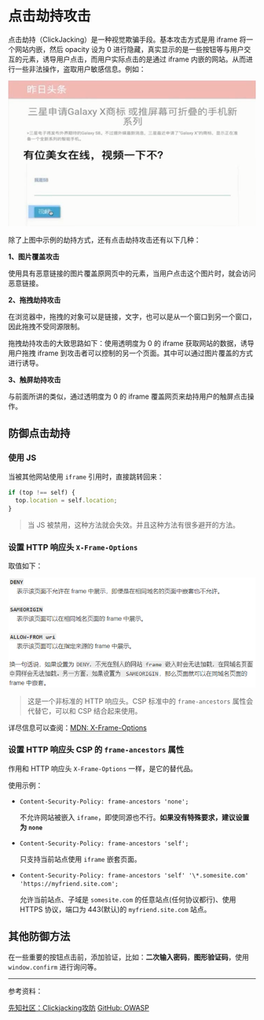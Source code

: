 # 点击劫持攻击

点击劫持（ClickJacking）是一种视觉欺骗手段。基本攻击方式是用 iframe 将一个网站内嵌，然后 opacity 设为 0 进行隐藏，真实显示的是一些按钮等与用户交互的元素，诱导用户点击，而用户实际点击的是通过 iframe 内嵌的网站。从而进行一些非法操作，盗取用户敏感信息。例如：

![](./imgs/click_hijack.png)

除了上图中示例的劫持方式，还有点击劫持攻击还有以下几种：

**1、图片覆盖攻击**

使用具有恶意链接的图片覆盖原网页中的元素，当用户点击这个图片时，就会访问恶意链接。

**2、拖拽劫持攻击**

在浏览器中，拖拽的对象可以是链接，文字，也可以是从一个窗口到另一个窗口，因此拖拽不受同源限制。

拖拽劫持攻击的大致思路如下：使用透明度为 0 的 iframe 获取网站的数据，诱导用户拖拽 iframe 到攻击者可以控制的另一个页面。其中可以通过图片覆盖的方式进行诱导。

**3、触屏劫持攻击**

与前面所讲的类似，通过透明度为 0 的 iframe 覆盖网页来劫持用户的触屏点击操作。

## 防御点击劫持

### 使用 JS

当被其他网站使用 `iframe` 引用时，直接跳转回来：

``` js
if (top !== self) {
  top.location = self.location;
}
```

> 当 JS 被禁用，这种方法就会失效。并且这种方法有很多避开的方法。

### 设置 HTTP 响应头 `X-Frame-Options`

取值如下：

![](./imgs/x-frame-options.png)

> 这是一个非标准的 HTTP 响应头。CSP 标准中的 `frame-ancestors` 属性会代替它，可以和 CSP 结合起来使用。

详尽信息可以查阅：[MDN: X-Frame-Options](https://developer.mozilla.org/zh-CN/docs/Web/HTTP/X-Frame-Options)

### 设置 HTTP 响应头 CSP 的 `frame-ancestors` 属性

作用和 HTTP 响应头 `X-Frame-Options` 一样，是它的替代品。

使用示例：

- `Content-Security-Policy: frame-ancestors 'none';`

  不允许网站被嵌入 `iframe`，即使同源也不行。**如果没有特殊要求，建议设置为 `none`**

- `Content-Security-Policy: frame-ancestors 'self';`

  只支持当前站点使用 `iframe` 嵌套页面。

- `Content-Security-Policy: frame-ancestors 'self' '\*.somesite.com' 'https://myfriend.site.com';`

  允许当前站点、子域是 `somesite.com` 的任意站点(任何协议都行)、使用 HTTPS 协议，端口为 443(默认)的 `myfriend.site.com` 站点。

## 其他防御方法

在一些重要的按钮点击前，添加验证，比如：**二次输入密码**，**图形验证码**，使用 `window.confirm` 进行询问等。

---

参考资料：

[先知社区：Clickjacking攻防](https://xz.aliyun.com/t/2179)
[GitHub: OWASP](https://github.com/OWASP/CheatSheetSeries/blob/master/cheatsheets/Clickjacking_Defense_Cheat_Sheet.md)